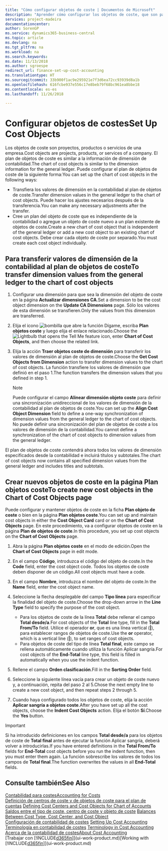 ```yaml
---
title: "Cómo configurar objetos de coste | Documentos de Microsoft"
description: "Aprender cómo configurar los objetos de coste, que son parecidos a las dimensiones de contabilidad."
services: project-madeira
documentationcenter: 
author: SorenGP
ms.service: dynamics365-business-central
ms.topic: article
ms.devlang: na
ms.tgt_pltfrm: na
ms.workload: na
ms.search.keywords: 
ms.date: 11/13/2018
ms.author: sgroespe
redirect_url: finance-set-up-cost-accounting
ms.translationtype: HT
ms.sourcegitcommit: 33b900f1ac9e295921e7f3d6ea72cc93939d8a1b
ms.openlocfilehash: 616fcbe937e556c17e8beb79f68bc961ea8bbe18
ms.contentlocale: es-es
ms.lasthandoff: 11/26/2018

---
```

# <a name="set-up-cost-objects"></a><span data-ttu-id="14346-103">Configurar objetos de costes</span><span class="sxs-lookup"><span data-stu-id="14346-103">Set Up Cost Objects</span></span>
<span data-ttu-id="14346-104">Los objetos de coste son proyectos, productos o servicios de una empresa.</span><span class="sxs-lookup"><span data-stu-id="14346-104">Cost objects are projects, products, or services of a company.</span></span> <span data-ttu-id="14346-105">El plan de objetos de coste es similar a la información de dimensión de contabilidad.</span><span class="sxs-lookup"><span data-stu-id="14346-105">The chart of cost objects is similar to the dimension information for the general ledger.</span></span> <span data-ttu-id="14346-106">Puede configurar el plan de objetos de coste de la siguiente forma:</span><span class="sxs-lookup"><span data-stu-id="14346-106">You can set up the chart of cost objects in the following ways:</span></span>  

* <span data-ttu-id="14346-107">Transfiera los valores de dimensión en la contabilidad al plan de objetos de coste.</span><span class="sxs-lookup"><span data-stu-id="14346-107">Transfer dimension values in the general ledger to the chart of cost objects.</span></span> <span data-ttu-id="14346-108">Puede hacer los ajustes necesarios después de la transferencia.</span><span class="sxs-lookup"><span data-stu-id="14346-108">You can make any necessary adjustments after the transfer.</span></span>  
* <span data-ttu-id="14346-109">Cree un plan del objeto de coste que es independiente de la contabilidad o agregue un objeto de coste nuevo a un plan existente de objetos de coste.</span><span class="sxs-lookup"><span data-stu-id="14346-109">Create a new chart of cost object that is independent of the general ledger or add a new cost object to an existing chart of cost objects.</span></span> <span data-ttu-id="14346-110">Debe crear cada objeto de coste por separado.</span><span class="sxs-lookup"><span data-stu-id="14346-110">You must create each cost object individually.</span></span>  

## <a name="to-transfer-dimension-values-from-the-general-ledger-to-the-chart-of-cost-objects"></a><span data-ttu-id="14346-111">Para transferir valores de dimensión de la contabilidad al plan de objetos de coste</span><span class="sxs-lookup"><span data-stu-id="14346-111">To transfer dimension values from the general ledger to the chart of cost objects</span></span>  
1.  <span data-ttu-id="14346-112">Configurar una dimensión para que sea la dimensión del objeto de coste en la página **Actualizar dimensiones CA**.</span><span class="sxs-lookup"><span data-stu-id="14346-112">Set a dimension to be the cost object dimension on the **Update CA Dimensions** page.</span></span> <span data-ttu-id="14346-113">Sólo los valores de esta dimensión se transfieren.</span><span class="sxs-lookup"><span data-stu-id="14346-113">Only the values from this dimension are transferred.</span></span>  
2.  <span data-ttu-id="14346-114">Elija el icono ![bombilla que abre la función Dígame](media/ui-search/search_small.png "Dígame que desea hacer"), escriba **Plan objetos coste** y luego elija el enlace relacionado.</span><span class="sxs-lookup"><span data-stu-id="14346-114">Choose the ![Lightbulb that opens the Tell Me feature](media/ui-search/search_small.png "Tell me what you want to do") icon, enter **Chart of Cost Objects**, and then choose the related link.</span></span>  
3.  <span data-ttu-id="14346-115">Elija la acción **Traer objetos coste de dimensión** para transferir los valores de dimensión al plan de objetos de coste.</span><span class="sxs-lookup"><span data-stu-id="14346-115">Choose the **Get Cost Objects from Dimension** action to transfer dimension values to the chart of cost objects.</span></span> <span data-ttu-id="14346-116">La función transfiere los valores de dimensión que definió en el paso 1.</span><span class="sxs-lookup"><span data-stu-id="14346-116">The function transfers the dimension values that you defined in step 1.</span></span>  

    > [!NOTE]  
    >  <span data-ttu-id="14346-117">Puede configurar el campo **Alinear dimensión objeto coste** para definir una sincronización unidireccional de los valores de dimensión de la contabilidad al plan de objetos de coste.</span><span class="sxs-lookup"><span data-stu-id="14346-117">You can set up the **Align Cost Object Dimension**  field to define a one-way synchronization of dimension values from the general ledger to the chart of cost objects.</span></span> <span data-ttu-id="14346-118">No puede definir una sincronización del plan de objetos de coste a los valores de dimensión de la contabilidad.</span><span class="sxs-lookup"><span data-stu-id="14346-118">You cannot define a synchronization of the chart of cost objects to dimension values from the general ledger.</span></span>  

<span data-ttu-id="14346-119">El plan de objetos de coste contendrá ahora todos los valores de dimensión especificados desde la contabilidad e incluirá títulos y subtotales.</span><span class="sxs-lookup"><span data-stu-id="14346-119">The chart of cost objects now contains all specified dimension values from the general ledger and includes titles and subtotals.</span></span>  

## <a name="to-create-new-cost-objects-in-the-chart-of-cost-objects-page"></a><span data-ttu-id="14346-120">Crear nuevos objetos de coste en la página Plan objetos coste</span><span class="sxs-lookup"><span data-stu-id="14346-120">To create new cost objects in the Chart of Cost Objects page</span></span>  
<span data-ttu-id="14346-121">Puede configurar y mantener objetos de coste en la ficha **Plan objeto de coste** o bien en la página **Plan objetos coste**.</span><span class="sxs-lookup"><span data-stu-id="14346-121">You can set up and maintain cost objects in either the **Cost Object Card** card or on the **Chart of Cost Objects** page.</span></span> <span data-ttu-id="14346-122">En este procedimiento, va a configurar objetos de coste en la página **Plan de objetos de coste**.</span><span class="sxs-lookup"><span data-stu-id="14346-122">In this procedure, you set up cost objects on the **Chart of Cost Objects** page.</span></span>  

1.  <span data-ttu-id="14346-123">Abra la página **Plan objetos coste** en el modo de edición.</span><span class="sxs-lookup"><span data-stu-id="14346-123">Open the **Chart of Cost Objects** page in edit mode.</span></span>  
2.  <span data-ttu-id="14346-124">En el campo **Código**, introduzca el código del objeto de coste.</span><span class="sxs-lookup"><span data-stu-id="14346-124">In the **Code** field, enter the cost object code.</span></span> <span data-ttu-id="14346-125">Todos los objetos de coste deben disponer de un código.</span><span class="sxs-lookup"><span data-stu-id="14346-125">All cost objects must have a code.</span></span>  
3.  <span data-ttu-id="14346-126">En el campo **Nombre**, introduzca el nombre del objeto de coste.</span><span class="sxs-lookup"><span data-stu-id="14346-126">In the **Name** field, enter the cost object name.</span></span>  
4.  <span data-ttu-id="14346-127">Seleccione la flecha desplegable del campo **Tipo línea** para especificar la finalidad del objeto de coste.</span><span class="sxs-lookup"><span data-stu-id="14346-127">Choose the drop-down arrow in the **Line Type** field to specify the purpose of the cost object.</span></span>  

    * <span data-ttu-id="14346-128">Para los objetos de coste de la línea **Total** debe rellenar el campo **Total desde/a**.</span><span class="sxs-lookup"><span data-stu-id="14346-128">For cost objects of the **Total** line type, fill in the **Total From/To** field.</span></span> <span data-ttu-id="14346-129">Utilice el operador **or**, que es una línea vertical (**&#124;**), para establecer rangos de objetos de coste.</span><span class="sxs-lookup"><span data-stu-id="14346-129">Use the **or** operator, which is a vertical line (**&#124;**), to set ranges of cost objects.</span></span>  
    * <span data-ttu-id="14346-130">Para objetos de coste del tipo de línea **Total final**, este campo se rellena automáticamente cuando utiliza la función Aplicar sangría.</span><span class="sxs-lookup"><span data-stu-id="14346-130">For cost objects of the **End-Total** line type, this field is filled in automatically when you use  the indent function.</span></span>  
5.  <span data-ttu-id="14346-131">Rellene el campo **Orden clasificación**.</span><span class="sxs-lookup"><span data-stu-id="14346-131">Fill in the **Sorting Order** field.</span></span>  
6.  <span data-ttu-id="14346-132">Seleccione la siguiente línea vacía para crear un objeto de coste nuevo y, a continuación, repita del paso 2 al 5.</span><span class="sxs-lookup"><span data-stu-id="14346-132">Chose the next empty line to create a new cost object, and then repeat steps 2 through 5.</span></span>  
7.  <span data-ttu-id="14346-133">Cuando haya configurado todos los objetos de coste, elija la acción **Aplicar sangría a objetos coste**.</span><span class="sxs-lookup"><span data-stu-id="14346-133">After you have set up all the cost objects, choose the **Indent Cost Objects** action.</span></span> <span data-ttu-id="14346-134">Elija el botón **Sí**.</span><span class="sxs-lookup"><span data-stu-id="14346-134">Choose the **Yes** button.</span></span>  

> [!IMPORTANT]  
>  <span data-ttu-id="14346-135">Si ha introducido definiciones en los campos **Total desde/a** para los objetos de coste de **Total final** antes de ejecutar la función Aplicar sangría, deberá volver a introducirlas.</span><span class="sxs-lookup"><span data-stu-id="14346-135">If you have entered definitions in the **Total From/To** fields for **End-Total** cost objects before you run the indent function, then you must enter them again.</span></span> <span data-ttu-id="14346-136">La función sobrescribe los valores de todos los campos de **Total final**.</span><span class="sxs-lookup"><span data-stu-id="14346-136">The function overwrites the values in all **End-Total** fields.</span></span>  

## <a name="see-also"></a><span data-ttu-id="14346-137">Consulte también</span><span class="sxs-lookup"><span data-stu-id="14346-137">See Also</span></span>  
[<span data-ttu-id="14346-138">Contabilidad para costes</span><span class="sxs-lookup"><span data-stu-id="14346-138">Accounting for Costs</span></span>](finance-manage-cost-accounting.md)  
<span data-ttu-id="14346-139">[Definición de centros de coste y de objetos de coste para el plan de cuentas](finance-defining-cost-centers-and-cost-objects-for-chart-of-accounts.md) </span><span class="sxs-lookup"><span data-stu-id="14346-139">[Defining Cost Centers and Cost Objects for Chart of Accounts](finance-defining-cost-centers-and-cost-objects-for-chart-of-accounts.md) </span></span>  
<span data-ttu-id="14346-140">[Saldos entre el tipo de coste, centro de coste y objeto de coste](finance-balances-between-cost-type-cost-center-and-cost-object.md) </span><span class="sxs-lookup"><span data-stu-id="14346-140">[Balances Between Cost Type, Cost Center, and Cost Object](finance-balances-between-cost-type-cost-center-and-cost-object.md) </span></span>  
<span data-ttu-id="14346-141">[Configuración de contabilidad de costes](finance-set-up-cost-accounting.md) </span><span class="sxs-lookup"><span data-stu-id="14346-141">[Setting Up Cost Accounting](finance-set-up-cost-accounting.md) </span></span>  
<span data-ttu-id="14346-142">[Terminología en contabilidad de costes](finance-terminology-in-cost-accounting.md) </span><span class="sxs-lookup"><span data-stu-id="14346-142">[Terminology in Cost Accounting](finance-terminology-in-cost-accounting.md) </span></span>  
[<span data-ttu-id="14346-143">Acerca de la contabilidad de costes</span><span class="sxs-lookup"><span data-stu-id="14346-143">About Cost Accounting</span></span>](finance-about-cost-accounting.md)  
<span data-ttu-id="14346-144">[Trabajar con [!INCLUDE[d365fin](includes/d365fin_md.md)]](ui-work-product.md)</span><span class="sxs-lookup"><span data-stu-id="14346-144">[Working with [!INCLUDE[d365fin](includes/d365fin_md.md)]](ui-work-product.md)</span></span>

